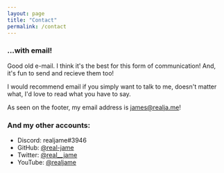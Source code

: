 ```yaml
---
layout: page
title: "Contact"
permalink: /contact
---
```


### ...with email!

Good old e-mail. I think it's the best for this form of communication! And, it's fun to send and recieve them too!

I would recommend email if you simply want to talk to me, doesn't matter what, I'd love to read what you have to say.

As seen on the footer, my email address is [james@realja.me](james@realja.me)!

### And my other accounts:

- Discord: realjame#3946
- GitHub: [@real-jame](https://github.com/real-jame)
- Twitter: [@real\_\_jame](https://twitter.com/real__jame)
- YouTube: [@realjame](https://www.youtube.com/@realjame)
